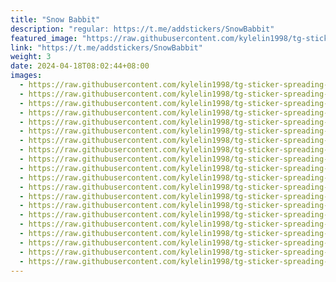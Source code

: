 ```yaml
---
title: "Snow Babbit"
description: "regular: https://t.me/addstickers/SnowBabbit"
featured_image: "https://raw.githubusercontent.com/kylelin1998/tg-sticker-spreading-worldwide-images/main/img/368acb91-7704-4a9f-8e4d-78bb264342d1.jpg"
link: "https://t.me/addstickers/SnowBabbit"
weight: 3
date: 2024-04-18T08:02:44+08:00
images:
  - https://raw.githubusercontent.com/kylelin1998/tg-sticker-spreading-worldwide-images/main/img/368acb91-7704-4a9f-8e4d-78bb264342d1.jpg
  - https://raw.githubusercontent.com/kylelin1998/tg-sticker-spreading-worldwide-images/main/img/f8f22c34-c69e-4348-9fe6-6e415f9a7016.jpg
  - https://raw.githubusercontent.com/kylelin1998/tg-sticker-spreading-worldwide-images/main/img/cc0414ed-7c29-4c37-a4f5-0b7698067fb5.jpg
  - https://raw.githubusercontent.com/kylelin1998/tg-sticker-spreading-worldwide-images/main/img/057945ba-2461-404d-a038-dc255ed93b75.jpg
  - https://raw.githubusercontent.com/kylelin1998/tg-sticker-spreading-worldwide-images/main/img/5bc8a2a9-cd0f-4597-b89f-4cc3cdb4ee7b.jpg
  - https://raw.githubusercontent.com/kylelin1998/tg-sticker-spreading-worldwide-images/main/img/8e9e2ccb-8016-4192-9537-7e97f5392b55.jpg
  - https://raw.githubusercontent.com/kylelin1998/tg-sticker-spreading-worldwide-images/main/img/bff8aa68-77b6-4ae9-9295-f881278bbd21.jpg
  - https://raw.githubusercontent.com/kylelin1998/tg-sticker-spreading-worldwide-images/main/img/ba039737-a00a-44ae-a122-c8a6cf3bf464.jpg
  - https://raw.githubusercontent.com/kylelin1998/tg-sticker-spreading-worldwide-images/main/img/a9780f38-10b9-4a9b-b668-3c3978dac28b.jpg
  - https://raw.githubusercontent.com/kylelin1998/tg-sticker-spreading-worldwide-images/main/img/5d6cb002-5154-40f8-909c-e21f78f8f632.jpg
  - https://raw.githubusercontent.com/kylelin1998/tg-sticker-spreading-worldwide-images/main/img/e219eea5-582b-4fad-8d10-7945c113b1c3.jpg
  - https://raw.githubusercontent.com/kylelin1998/tg-sticker-spreading-worldwide-images/main/img/ce1ac920-4510-4198-8623-dc00518486c3.jpg
  - https://raw.githubusercontent.com/kylelin1998/tg-sticker-spreading-worldwide-images/main/img/9c0b2f1e-0afb-4809-8cda-778da05c0e88.jpg
  - https://raw.githubusercontent.com/kylelin1998/tg-sticker-spreading-worldwide-images/main/img/5d6c8d17-76ab-4781-8ec2-688a50fc6f41.jpg
  - https://raw.githubusercontent.com/kylelin1998/tg-sticker-spreading-worldwide-images/main/img/ff4486f2-372a-4b2c-b351-3a83597a8c58.jpg
  - https://raw.githubusercontent.com/kylelin1998/tg-sticker-spreading-worldwide-images/main/img/ec294d99-90d9-43ce-97ee-4ac7641bb4f6.jpg
  - https://raw.githubusercontent.com/kylelin1998/tg-sticker-spreading-worldwide-images/main/img/b960a60d-83d9-4333-902a-36b9c1a459d2.jpg
  - https://raw.githubusercontent.com/kylelin1998/tg-sticker-spreading-worldwide-images/main/img/fc834464-dd49-4d3a-b509-1b03c5bae884.jpg
  - https://raw.githubusercontent.com/kylelin1998/tg-sticker-spreading-worldwide-images/main/img/42fb3bce-a9e7-409e-841e-5b013097adbf.jpg
  - https://raw.githubusercontent.com/kylelin1998/tg-sticker-spreading-worldwide-images/main/img/23178b9d-7605-4c31-9a96-ab5ffbf7721f.jpg
---
```

